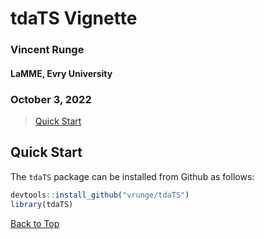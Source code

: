 <a id="top"></a>

# tdaTS Vignette
### Vincent Runge
#### LaMME, Evry University
### October 3, 2022

> [Quick Start](#qs)

## Quick Start

The `tdaTS` package can be installed from Github as follows:

```r
devtools::install_github("vrunge/tdaTS")
library(tdaTS)
```

[Back to Top](#top)

